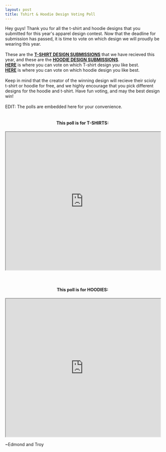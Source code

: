 ```yaml
---
layout: post
title: Tshirt & Hoodie Design Voting Poll
---
```

Hey guys!
Thank you for all the t-shirt and hoodie designs that you submitted for this year's apparel design contest. Now that the deadline for submission has passed, it is time to vote on which design we will proudly be wearing this year.
<br><br>
These are the <b><a href="https://drive.google.com/folderview?id=0B3U8AaIewkBRS0Q0VjNPdlFRclU&usp=sharing" target=_blank>T-SHIRT DESIGN SUBMISSIONS</a></b> that we have recieved this year, and these are the <b><a href="https://drive.google.com/folderview?id=0B3U8AaIewkBRSmZtV0cxZURoc00&usp=sharing" target=_blank>HOODIE DESIGN SUBMISSIONS</a></b>.
<br>
<b><a href="http://strawpoll.me/2856787" target=_blank>HERE</a></b> is where you can vote on which T-shirt design you like best.
<br>
<b><a href="http://strawpoll.me/2859183" target=_blank>HERE</a></b> is where you can vote on which hoodie design you like best.
<br><br>
Keep in mind that the creator of the winning design will recieve their scioly t-shirt or hoodie for free, and we highly encourage that you pick different designs for the hoodie and t-shirt.
Have fun voting, and may the best design win!
<br><br>
EDIT: The polls are embedded here for your convenience.
<br><br>
<center><h4>This poll is for T-SHIRTS:</h4></center>
<center><iframe src="http://strawpoll.me/embed_1/2856787" style="width: 100%; height: 450px; border: 15;">Loading poll...</iframe></center>
<br><br>
<center><h4>This poll is for HOODIES:</h4></center>
<center><iframe src="http://strawpoll.me/embed_1/2859183" style="width: 100%; height: 450px; border: 15;">Loading poll...</iframe></center>

~Edmond and Troy
